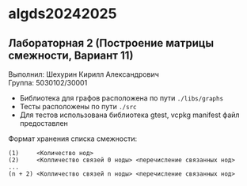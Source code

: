 # algds20242025
## Лабораторная 2 (Построение матрицы смежности, Вариант 11)

Выполнил: Шехурин Кирилл Александрович\
Группа: 5030102/30001

* Библиотека для графов расположена по пути `./libs/graphs`
* Тесты расположены по пути `./src`
* Для тестов использована библиотека gtest, vcpkg manifest файл предоставлен

Формат хранения списка смежности:
```text
(1)     <Количество нод>
(2)     <Колличество связей 0 ноды> <перечисление связанных нод>
...
(n + 2) <Колличество связей n ноды> <перечисление связанных нод>
```

